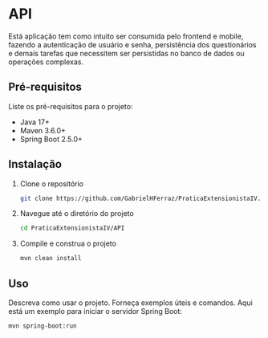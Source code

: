 # API

Está aplicação tem como intuito ser consumida pelo frontend e mobile, fazendo a autenticação de usuário e senha, persistência dos questionários e demais tarefas que necessitem ser persistidas no banco de dados
ou operações complexas.

## Pré-requisitos

Liste os pré-requisitos para o projeto:

- Java 17+
- Maven 3.6.0+
- Spring Boot 2.5.0+

## Instalação

1. Clone o repositório
    ```sh
    git clone https://github.com/GabrielHFerraz/PraticaExtensionistaIV.git
    ```
2. Navegue até o diretório do projeto
    ```sh
    cd PraticaExtensionistaIV/API
    ```
3. Compile e construa o projeto
    ```sh
    mvn clean install
    ```

## Uso

Descreva como usar o projeto. Forneça exemplos úteis e comandos. Aqui está um exemplo para iniciar o servidor Spring Boot:

```sh
mvn spring-boot:run
